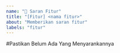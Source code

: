 ```yaml
---
name: "🌟 Saran Fitur"
title: "[Fitur] <nama fitur>"
about: "Memberikan saran fitur"
labels: "fitur"
---
```

#Pastikan Belum Ada Yang Menyarankannya